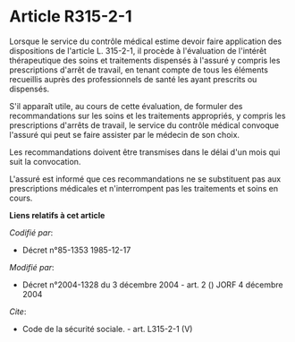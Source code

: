 # Article R315-2-1

Lorsque le service du contrôle médical estime devoir faire application des dispositions de l'article L. 315-2-1, il procède à
l'évaluation de l'intérêt thérapeutique des soins et traitements dispensés à l'assuré y compris les prescriptions d'arrêt de
travail, en tenant compte de tous les éléments recueillis auprès des professionnels de santé les ayant prescrits ou
dispensés. 

S'il apparaît utile, au cours de cette évaluation, de formuler des recommandations sur les soins et les traitements
appropriés, y compris les prescriptions d'arrêts de travail, le service du contrôle médical convoque l'assuré qui peut se
faire assister par le médecin de son choix. 

Les recommandations doivent être transmises dans le délai d'un mois qui suit la convocation. 

L'assuré est informé que ces recommandations ne se substituent pas aux prescriptions médicales et n'interrompent pas les
traitements et soins en cours.

**Liens relatifs à cet article**

_Codifié par_:

  - Décret n°85-1353 1985-12-17

_Modifié par_:

  - Décret n°2004-1328 du 3 décembre 2004 - art. 2 () JORF 4 décembre 2004

_Cite_:

  - Code de la sécurité sociale. - art. L315-2-1 (V)
